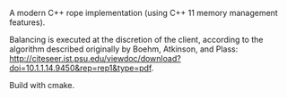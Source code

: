 A modern C++ rope implementation (using C++ 11 memory management features).

Balancing is executed at the discretion of the client, according to the algorithm described originally by Boehm, Atkinson, and Plass: http://citeseer.ist.psu.edu/viewdoc/download?doi=10.1.1.14.9450&rep=rep1&type=pdf.

Build with cmake.
